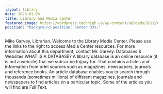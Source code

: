 ```yaml
---
layout: library
date: 2023-01-06
title: Library and Media Center
featured_image: https://wordpress.techhigh.us/wp-content/uploads/2022/04/clay-banks-OcnokxBmwQg-unsplash-1.jpg
position: "background-position: center 33%;"
---
```

Mike Garvey, Librarian. Welcome to the Library Media Center. Please use the links to the right to access Media Center resources. For more information about this department, contact Mr. Garvey. Databases &amp; Websites WHAT IS A DATABASE? A library database is an online resource (it is not a website) that we subscribe to/pay for. That contains articles and information from print sources such as magazines, newspapers, journals and reference books. An article database enables you to search through thousands (sometimes millions) of different magazines, journals and newspapers to find articles on a particular topic. Some of the articles you will find are Full Text.